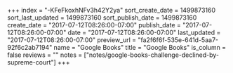 +++
index = "-KFeFkoxhNFv3h42Y2ya"
sort_create_date = 1499873160
sort_last_updated = 1499873160
sort_publish_date = 1499873160
create_date = "2017-07-12T08:26:00-07:00"
publish_date = "2017-07-12T08:26:00-07:00"
date = "2017-07-12T08:26:00-07:00"
last_updated = "2017-07-12T08:26:00-07:00"
preview_url = "fa2f6f6f-535e-641d-5aa7-92f6c2ab7194"
name = "Google Books"
title = "Google Books"
is_column = false
reviews = ""
notes = ["notes/google-books-challenge-declined-by-supreme-court"]
+++


